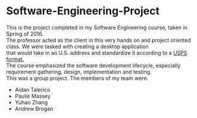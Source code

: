 ﻿# Software-Engineering-Project
This is the project completed in my Software Engineering course, taken in Spring of 2016.  
The professor acted as the client in this very hands on and project oriented class. We were tasked with creating a desktop application  
that would take in an U.S. address and standardize it according to a [USPS format.](http://pe.usps.com/cpim/ftp/pubs/Pub28/pub28.pdf)  
The course emphasized the software development lifecycle, especially requirement gathering, design, implementation and testing.  
This was a group project. The members of my team were:  
* Aidan Talerico
* Paulie Massey
* Yuhao Zhang
* Andrew Brogan
